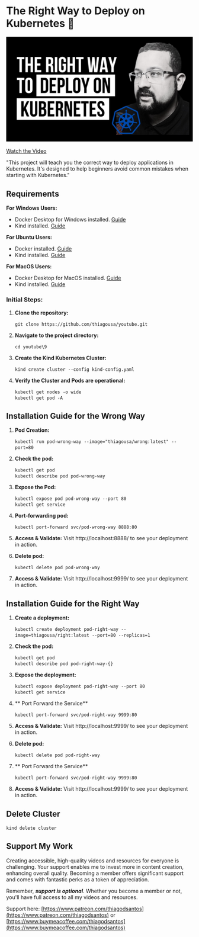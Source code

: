 # The Right Way to Deploy on Kubernetes  🌟

[![The Right Way to Deploy on Kubernetes](/9/screenshot/deploy-on-kubernetes.jpeg)](https://www.youtube.com/watch?v=mHR3Ic1dpVU)

[Watch the Video](https://www.youtube.com/watch?v=mHR3Ic1dpVU)

"This project will teach you the correct way to deploy applications in Kubernetes. It's designed to help beginners avoid common mistakes when starting with Kubernetes."

## Requirements

**For Windows Users:**
- Docker Desktop for Windows installed. [Guide](https://www.youtube.com/watch?v=8MrnvUSW_34)
- Kind installed. [Guide](https://www.youtube.com/watch?v=kbeqNY0v0c4&t)

**For Ubuntu Users:**
- Docker installed. [Guide](https://www.youtube.com/watch?v=f1JqnioiCaQ)
- Kind installed. [Guide](https://www.youtube.com/watch?v=rFAQRhi-Vs0)

**For MacOS Users:**
- Docker Desktop for MacOS installed. [Guide](https://www.youtube.com/watch?v=knarlToekQ0&t)
- Kind installed. [Guide](https://youtu.be/s1gmbUgVkL4)

### Initial Steps:
1. **Clone the repository:**
   ```
   git clone https://github.com/thiagousa/youtube.git
   ```
2. **Navigate to the project directory:**
   ```
   cd youtube\9
   ```
3. **Create the Kind Kubernetes Cluster:**
   ```
   kind create cluster --config kind-config.yaml
   ```
4. **Verify the Cluster and Pods are operational:**
   ```
   kubectl get nodes -o wide
   kubectl get pod -A
   ```

## Installation Guide for the Wrong Way

1. **Pod Creation:**
   ```
   kubectl run pod-wrong-way --image="thiagousa/wrong:latest" --port=80
   ```

2. **Check the pod:**
   ```
   kubectl get pod 
   kubectl describe pod pod-wrong-way
   
3. **Expose the Pod:**
   ```
   kubectl expose pod pod-wrong-way --port 80
   kubectl get service
   ```
4. **Port-forwarding pod:**
   ```
   kubectl port-forward svc/pod-wrong-way 8888:80
   ```
6. **Access & Validate:** Visit http://localhost:8888/ to see your deployment in action.

7. **Delete pod:**
   ```
   kubectl delete pod pod-wrong-way
   ```
8. **Access & Validate:** Visit http://localhost:9999/ to see your deployment in action.

## Installation Guide for the Right Way

1. **Create a deployment:**
   ```
   kubectl create deployment pod-right-way --image=thiagousa/right:latest --port=80 --replicas=1
   ```
2. **Check the pod:**
   ```
   kubectl get pod 
   kubectl describe pod pod-right-way-{}
   ```
3. **Expose the deployment:**
   ```
   kubectl expose deployment pod-right-way --port 80
   kubectl get service
   ```
4. ** Port Forward the Service**
   ```
   kubectl port-forward svc/pod-right-way 9999:80
   ```
5. **Access & Validate:** Visit http://localhost:9999/ to see your deployment in action.
   
6. **Delete pod:**
   ```
   kubectl delete pod pod-right-way
   ```
5. ** Port Forward the Service**
   ```
   kubectl port-forward svc/pod-right-way 9999:80
   ```
8. **Access & Validate:** Visit http://localhost:9999/ to see your deployment in action.

## Delete Cluster
   ```
   kind delete cluster
   ```
## Support My Work

Creating accessible, high-quality videos and resources for everyone is challenging. Your support enables me to invest more in content creation, enhancing overall quality. Becoming a member offers significant support and comes with fantastic perks as a token of appreciation.

Remember, ***support is optional***. Whether you become a member or not, you'll have full access to all my videos and resources.

Support here: [https://www.patreon.com/thiagodsantos](https://www.patreon.com/thiagodsantos) or [https://www.buymeacoffee.com/thiagodsantos](https://www.buymeacoffee.com/thiagodsantos)
